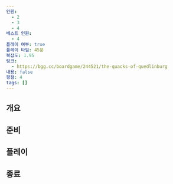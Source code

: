 ```yaml
---
인원:
  - 2
  - 3
  - 4
베스트 인원:
  - 4
플레이 여부: true
플레이 타임: 45분
복잡도: 1.95
링크:
  - https://bgg.cc/boardgame/244521/the-quacks-of-quedlinburg
내용: false
평점: 4
tags: []
---
```

## 개요
## 준비
## 플레이
## 종료